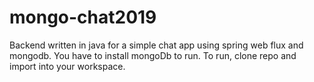 # mongo-chat2019
Backend written in java for a simple chat app using spring web flux and mongodb. 
You have to install mongoDb to run. 
To run, clone repo and import into your workspace.
